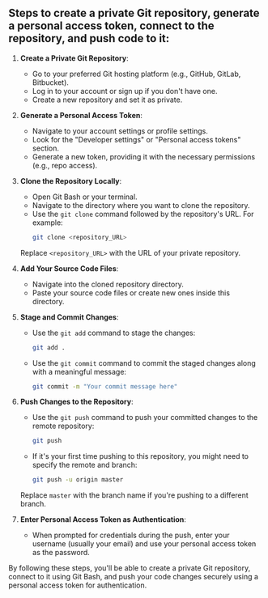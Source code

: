 ## Steps to create a private Git repository, generate a personal access token, connect to the repository, and push code to it:

1. **Create a Private Git Repository**:
   - Go to your preferred Git hosting platform (e.g., GitHub, GitLab, Bitbucket).
   - Log in to your account or sign up if you don't have one.
   - Create a new repository and set it as private.

2. **Generate a Personal Access Token**:
   - Navigate to your account settings or profile settings.
   - Look for the "Developer settings" or "Personal access tokens" section.
   - Generate a new token, providing it with the necessary permissions (e.g., repo access).

3. **Clone the Repository Locally**:
   - Open Git Bash or your terminal.
   - Navigate to the directory where you want to clone the repository.
   - Use the `git clone` command followed by the repository's URL. For example:
     ```bash
     git clone <repository_URL>
     ```
   Replace `<repository_URL>` with the URL of your private repository.

4. **Add Your Source Code Files**:
   - Navigate into the cloned repository directory.
   - Paste your source code files or create new ones inside this directory.

5. **Stage and Commit Changes**:
   - Use the `git add` command to stage the changes:
     ```bash
     git add .
     ```
   - Use the `git commit` command to commit the staged changes along with a meaningful message:
     ```bash
     git commit -m "Your commit message here"
     ```

6. **Push Changes to the Repository**:
   - Use the `git push` command to push your committed changes to the remote repository:
     ```bash
     git push
     ```
   - If it's your first time pushing to this repository, you might need to specify the remote and branch:
     ```bash
     git push -u origin master
     ```
   Replace `master` with the branch name if you're pushing to a different branch.

7. **Enter Personal Access Token as Authentication**:
   - When prompted for credentials during the push, enter your username (usually your email) and use your personal access token as the password.

By following these steps, you'll be able to create a private Git repository, connect to it using Git Bash, and push your code changes securely using a personal access token for authentication.
